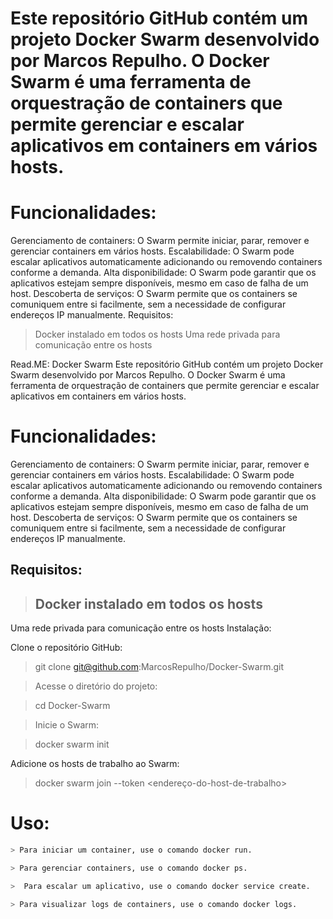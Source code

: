 # Este repositório GitHub contém um projeto Docker Swarm desenvolvido por Marcos Repulho. O Docker Swarm é uma ferramenta de orquestração de containers que permite gerenciar e escalar aplicativos em containers em vários hosts.





# Funcionalidades:

Gerenciamento de containers: O Swarm permite iniciar, parar, remover e gerenciar containers em vários hosts.
Escalabilidade: O Swarm pode escalar aplicativos automaticamente adicionando ou removendo containers conforme a demanda.
Alta disponibilidade: O Swarm pode garantir que os aplicativos estejam sempre disponíveis, mesmo em caso de falha de um host.
Descoberta de serviços: O Swarm permite que os containers se comuniquem entre si facilmente, sem a necessidade de configurar endereços IP manualmente.
Requisitos:

>Docker instalado em todos os hosts
>Uma rede privada para comunicação entre os hosts


Read.ME: Docker Swarm
Este repositório GitHub contém um projeto Docker Swarm desenvolvido por Marcos Repulho. O Docker Swarm é uma ferramenta de orquestração de containers que permite gerenciar e escalar aplicativos em containers em vários hosts.

# Funcionalidades:

Gerenciamento de containers: O Swarm permite iniciar, parar, remover e gerenciar containers em vários hosts.
Escalabilidade: O Swarm pode escalar aplicativos automaticamente adicionando ou removendo containers conforme a demanda.
Alta disponibilidade: O Swarm pode garantir que os aplicativos estejam sempre disponíveis, mesmo em caso de falha de um host.
 Descoberta de serviços: O Swarm permite que os containers se comuniquem entre si facilmente, sem a necessidade de configurar endereços IP manualmente.

## Requisitos:

> ## Docker instalado em todos os hosts
Uma rede privada para comunicação entre os hosts
Instalação:

Clone o repositório GitHub:

> git clone git@github.com:MarcosRepulho/Docker-Swarm.git

> Acesse o diretório do projeto:

> cd Docker-Swarm

> Inicie o Swarm:

> docker swarm init

Adicione os hosts de trabalho ao Swarm:

> docker swarm join --token <token-de-trabalho> <endereço-do-host-de-trabalho>


# Uso:
 ```bash
> Para iniciar um container, use o comando docker run.

> Para gerenciar containers, use o comando docker ps.

>  Para escalar um aplicativo, use o comando docker service create.

> Para visualizar logs de containers, use o comando docker logs.
```
